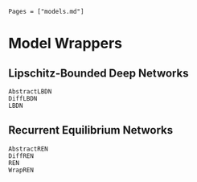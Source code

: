 ```@index
Pages = ["models.md"]
```

# Model Wrappers

## Lipschitz-Bounded Deep Networks

```@docs
AbstractLBDN
DiffLBDN
LBDN
```

## Recurrent Equilibrium Networks

```@docs
AbstractREN
DiffREN
REN
WrapREN
```